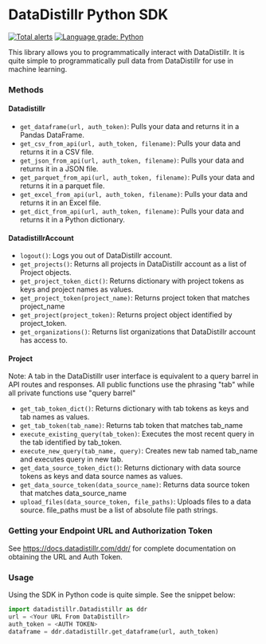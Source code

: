 # DataDistillr Python SDK

[![Total alerts](https://img.shields.io/lgtm/alerts/g/datadistillr/datadistillr-python-sdk.svg?logo=lgtm&logoWidth=18)](https://lgtm.com/projects/g/datadistillr/datadistillr-python-sdk/alerts/)
[![Language grade: Python](https://img.shields.io/lgtm/grade/python/g/datadistillr/datadistillr-python-sdk.svg?logo=lgtm&logoWidth=18)](https://lgtm.com/projects/g/datadistillr/datadistillr-python-sdk/context:python)

This library allows you to programmatically interact with DataDistillr.  It is quite simple to programmatically pull data 
from DataDistillr for use in machine learning. 

### Methods
#### Datadistillr
* `get_dataframe(url, auth_token)`: Pulls your data and returns it in a Pandas DataFrame.
* `get_csv_from_api(url, auth_token, filename)`:  Pulls your data and returns it in a CSV file.
* `get_json_from_api(url, auth_token, filename)`:  Pulls your data and returns it in a JSON file.
* `get_parquet_from_api(url, auth_token, filename)`:  Pulls your data and returns it in a parquet file.
* `get_excel_from_api(url, auth_token, filename)`:  Pulls your data and returns it in an Excel file.
* `get_dict_from_api(url, auth_token, filename)`:  Pulls your data and returns it in a Python dictionary.

#### DatadistillrAccount
* `logout()`:  Logs you out of DataDistillr account.
* `get_projects()`:  Returns all projects in DataDistillr account as a list of Project objects.
* `get_project_token_dict()`: Returns dictionary with project tokens as keys and project names as values.
* `get_project_token(project_name)`: Returns project token that matches project_name
* `get_project(project_token)`:  Returns project object identified by project_token.
* `get_organizations()`:  Returns list organizations that DataDistillr account has access to.

#### Project
Note: A tab in the DataDistillr user interface is equivalent to a query barrel in API routes and responses. All public functions use the phrasing "tab" while all private functions use "query barrel"
* `get_tab_token_dict()`: Returns dictionary with tab tokens as keys and tab names as values.
* `get_tab_token(tab_name)`: Returns tab token that matches tab_name
* `execute_existing_query(tab_token)`: Executes the most recent query in the tab identified by tab_token.
* `execute_new_query(tab_name, query)`: Creates new tab named tab_name and executes query in new tab.
* `get_data_source_token_dict()`: Returns dictionary with data source tokens as keys and data source names as values.
* `get_data_source_token(data_source_name)`: Returns data source token that matches data_source_name
* `upload_files(data_source_token, file_paths)`: Uploads files to a data source. file_paths must be a list of absolute file path strings.


### Getting your Endpoint URL and Authorization Token
See https://docs.datadistillr.com/ddr/ for complete documentation on obtaining the URL and Auth Token.

### Usage 
Using the SDK in Python code is quite simple.  See the snippet below:
```python
import datadistillr.Datadistillr as ddr
url = <Your URL From DataDistillr>
auth_token = <AUTH TOKEN>
dataframe = ddr.datadistillr.get_dataframe(url, auth_token)
```